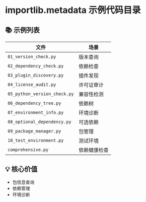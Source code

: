 # importlib.metadata 示例代码目录

## 📚 示例列表

| 文件 | 场景 |
|------|------|
| `01_version_check.py` | 版本查询 |
| `02_dependency_check.py` | 依赖检查 |
| `03_plugin_discovery.py` | 插件发现 |
| `04_license_audit.py` | 许可证审计 |
| `05_python_version_check.py` | 兼容性检测 |
| `06_dependency_tree.py` | 依赖树 |
| `07_environment_info.py` | 环境诊断 |
| `08_optional_dependency.py` | 可选依赖 |
| `09_package_manager.py` | 包管理 |
| `10_test_environment.py` | 测试环境 |
| `comprehensive.py` | 依赖健康检查 |

## 💡 核心价值

- 包信息查询
- 依赖管理
- 环境诊断

